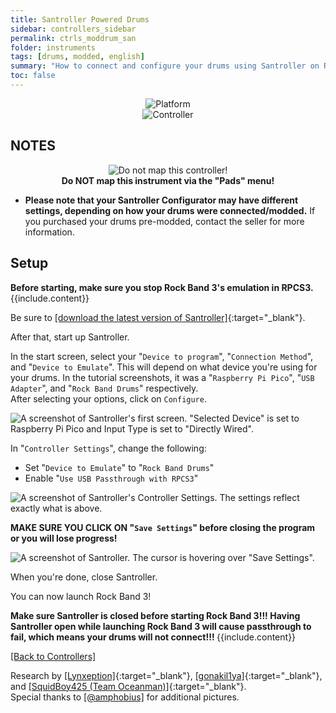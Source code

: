 ```yaml
---
title: Santroller Powered Drums
sidebar: controllers_sidebar
permalink: ctrls_moddrum_san
folder: instruments
tags: [drums, modded, english]
summary: "How to connect and configure your drums using Santroller on RPCS3."
toc: false
---
```


<div align="center"> <img src="https://rb3pc.milohax.org/images/instruments/plat/santroller.png" alt="Platform" title="Platform"></div>

<div align="center"> <img src="https://rb3pc.milohax.org/images/instruments/cont/sancontroller.png" alt="Controller" title="Controller"></div>

## NOTES
<div align="center"> <img src="https://rb3pc.milohax.org/images/instruments/maps/rpcs3nomap.png" alt="Do not map this controller!" title="Do not map!"></div>
<div align="center"> <b>Do NOT map this instrument via the "Pads" menu!</b></div>

* **Please note that your Santroller Configurator may have different settings, depending on how your drums were connected/modded.** If you purchased your drums pre-modded, contact the seller for more information.

## Setup

<div markdown="span" class="alert alert-info" role="alert"><i class="fa fa-info-circle"></i> <b>Before starting, make sure you stop Rock Band 3's emulation in RPCS3.</b> {{include.content}}</div>

Be sure to [[download the latest version of Santroller]](https://github.com/santroller/santroller/releases/latest){:target="_blank"}.

After that, start up Santroller.

In the start screen, select your "`Device to program`", "`Connection Method`", and "`Device to Emulate`". This will depend on what device you're using for your drums. In the tutorial screenshots, it was a "`Raspberry Pi Pico`", "`USB Adapter`", and "`Rock Band Drums`"  respectively.  
After selecting your options, click on `Configure`.

![A screenshot of Santroller's first screen. "Selected Device" is set to Raspberry Pi Pico and Input Type is set to "Directly Wired".](https://rb3pc.milohax.org/images/instruments/xtra/san/initdrms.png "Santroller: Initialize")

In "`Controller Settings`", change the following:
* Set "`Device to Emulate`" to "`Rock Band Drums`"
* Enable "`Use USB Passthrough with RPCS3`"

![A screenshot of Santroller's Controller Settings. The settings reflect exactly what is above.](https://rb3pc.milohax.org/images/instruments/xtra/san/consetdrums.png "Santroller: Controller Settings")

**MAKE SURE YOU CLICK ON "`Save Settings`" before closing the program or you will lose progress!**

![A screenshot of Santroller. The cursor is hovering over "Save Settings".](https://rb3pc.milohax.org/images/instruments/xtra/san/savesan.png "Santroller")

When you're done, close Santroller.

You can now launch Rock Band 3!

<div markdown="span" class="alert alert-danger" role="alert"><i class="fa fa-exclamation-circle"></i> <b>Make sure Santroller is closed before starting Rock Band 3!!! Having Santroller open while launching Rock Band 3 will cause passthrough to fail, which means your drums will not connect!!! </b> {{include.content}}</div>

[[Back to Controllers]](https://rb3pc.milohax.org/ctrls#instrument-list)

Research by [[Lynxeption]](https://www.youtube.com/@Lynxeption){:target="_blank"}, [[gonakil1ya]](https://gonakillya.neocities.org){:target="_blank"}, and [[SquidBoy425 (Team Oceanman)]](https://www.youtube.com/@teamOceanman343/videos){:target="_blank"}.  
Special thanks to [[@amphobius]](https://twitter.com/amphobius) for additional pictures.
